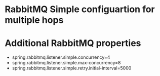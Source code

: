 
# RabbitMQ Simple configuartion for multiple hops



# Additional RabbitMQ properties
- spring.rabbitmq.listener.simple.concurrency=4
- spring.rabbitmq.listener.simple.max-concurrency=8
- spring.rabbitmq.listener.simple.retry.initial-interval=5000

